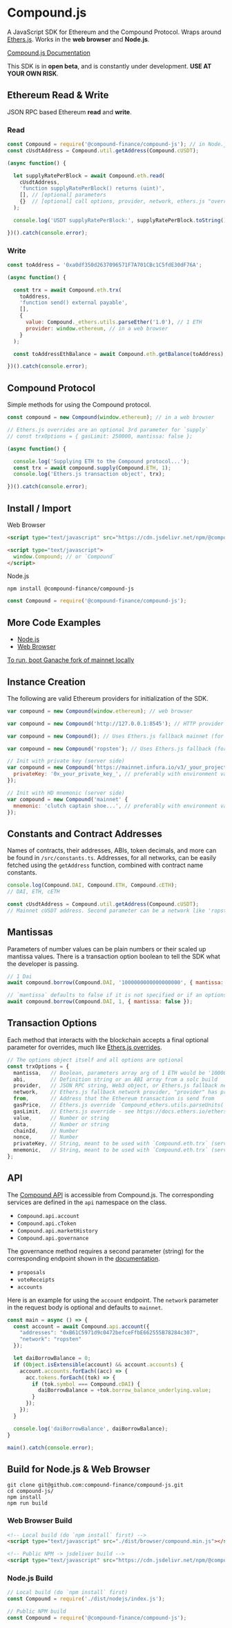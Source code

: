 # Compound.js

A JavaScript SDK for Ethereum and the Compound Protocol. Wraps around [Ethers.js](https://github.com/ethers-io/ethers.js/). Works in the **web browser** and **Node.js**.

[Compound.js Documentation](https://compound-finance.github.io/compound-js/docs/)

This SDK is in **open beta**, and is constantly under development. **USE AT YOUR OWN RISK**.

## Ethereum Read & Write

JSON RPC based Ethereum **read** and **write**.

### Read

```js
const Compound = require('@compound-finance/compound-js'); // in Node.js
const cUsdtAddress = Compound.util.getAddress(Compound.cUSDT);

(async function() {

  let supplyRatePerBlock = await Compound.eth.read(
    cUsdtAddress,
    'function supplyRatePerBlock() returns (uint)',
    [], // [optional] parameters
    {}  // [optional] call options, provider, network, ethers.js "overrides"
  );

  console.log('USDT supplyRatePerBlock:', supplyRatePerBlock.toString());

})().catch(console.error);
```

### Write

```js
const toAddress = '0xa0df350d2637096571F7A701CBc1C5fdE30dF76A';

(async function() {

  const trx = await Compound.eth.trx(
    toAddress,
    'function send() external payable',
    [],
    {
      value: Compound._ethers.utils.parseEther('1.0'), // 1 ETH
      provider: window.ethereum, // in a web browser
    }
  );

  const toAddressEthBalance = await Compound.eth.getBalance(toAddress);

})().catch(console.error);
```

## Compound Protocol

Simple methods for using the Compound protocol.

```js
const compound = new Compound(window.ethereum); // in a web browser

// Ethers.js overrides are an optional 3rd parameter for `supply`
// const trxOptions = { gasLimit: 250000, mantissa: false };

(async function() {

  console.log('Supplying ETH to the Compound protocol...');
  const trx = await compound.supply(Compound.ETH, 1);
  console.log('Ethers.js transaction object', trx);

})().catch(console.error);
```

## Install / Import

Web Browser

```html
<script type="text/javascript" src="https://cdn.jsdelivr.net/npm/@compound-finance/compound-js@latest/dist/browser/compound.min.js"></script>

<script type="text/javascript">
  window.Compound; // or `Compound`
</script>
```

Node.js

```
npm install @compound-finance/compound-js
```

```js
const Compound = require('@compound-finance/compound-js');
```

## More Code Examples

- [Node.js](https://github.com/compound-finance/compound-js/tree/master/examples)
- [Web Browser](https://compound-finance.github.io/compound-js/examples/web/)

[To run, boot Ganache fork of mainnet locally](https://github.com/compound-finance/compound-js/tree/master/examples)

## Instance Creation

The following are valid Ethereum providers for initialization of the SDK.

```js
var compound = new Compound(window.ethereum); // web browser

var compound = new Compound('http://127.0.0.1:8545'); // HTTP provider

var compound = new Compound(); // Uses Ethers.js fallback mainnet (for testing only)

var compound = new Compound('ropsten'); // Uses Ethers.js fallback (for testing only)

// Init with private key (server side)
var compound = new Compound('https://mainnet.infura.io/v3/_your_project_id_', {
  privateKey: '0x_your_private_key_', // preferably with environment variable
});

// Init with HD mnemonic (server side)
var compound = new Compound('mainnet' {
  mnemonic: 'clutch captain shoe...', // preferably with environment variable
});
```

## Constants and Contract Addresses

Names of contracts, their addresses, ABIs, token decimals, and more can be found in `/src/constants.ts`. Addresses, for all networks, can be easily fetched using the `getAddress` function, combined with contract name constants.

```js
console.log(Compound.DAI, Compound.ETH, Compound.cETH);
// DAI, ETH, cETH

const cUsdtAddress = Compound.util.getAddress(Compound.cUSDT);
// Mainnet cUSDT address. Second parameter can be a network like 'ropsten'.
```

## Mantissas

Parameters of number values can be plain numbers or their scaled up mantissa values. There is a transaction option boolean to tell the SDK what the developer is passing.

```js
// 1 Dai
await compound.borrow(Compound.DAI, '1000000000000000000', { mantissa: true });

// `mantissa` defaults to false if it is not specified or if an options object is not passed
await compound.borrow(Compound.DAI, 1, { mantissa: false });
```

## Transaction Options

Each method that interacts with the blockchain accepts a final optional parameter for overrides, much like [Ethers.js overrides](https://docs.ethers.io/ethers.js/v5-beta/api-contract.html#overrides).
```js
// The options object itself and all options are optional
const trxOptions = {
  mantissa,   // Boolean, parameters array arg of 1 ETH would be '1000000000000000000' (true) vs 1 (false)
  abi,        // Definition string or an ABI array from a solc build
  provider,   // JSON RPC string, Web3 object, or Ethers.js fallback network (string)
  network,    // Ethers.js fallback network provider, "provider" has precedence over "network"
  from,       // Address that the Ethereum transaction is send from
  gasPrice,   // Ethers.js override `Compound_ethers.utils.parseUnits('10.0', 'gwei')`
  gasLimit,   // Ethers.js override - see https://docs.ethers.io/ethers.js/v5-beta/api-contract.html#overrides
  value,      // Number or string
  data,       // Number or string
  chainId,    // Number
  nonce,      // Number
  privateKey, // String, meant to be used with `Compound.eth.trx` (server side)
  mnemonic,   // String, meant to be used with `Compound.eth.trx` (server side)
};
```

## API

The [Compound API](https://compound.finance/docs/api) is accessible from Compound.js. The corresponding services are defined in the `api` namespace on the class.

- `Compound.api.account`
- `Compound.api.cToken`
- `Compound.api.marketHistory`
- `Compound.api.governance`

The governance method requires a second parameter (string) for the corresponding endpoint shown in the [documentation](https://compound.finance/docs/api#GovernanceService).

- `proposals`
- `voteReceipts`
- `accounts`

Here is an example for using the `account` endpoint. The `network` parameter in the request body is optional and defaults to `mainnet`.

```js
const main = async () => {
  const account = await Compound.api.account({
    "addresses": "0xB61C5971d9c0472befceFfbE662555B78284c307",
    "network": "ropsten"
  });

  let daiBorrowBalance = 0;
  if (Object.isExtensible(account) && account.accounts) {
    account.accounts.forEach((acc) => {
      acc.tokens.forEach((tok) => {
        if (tok.symbol === Compound.cDAI) {
          daiBorrowBalance = +tok.borrow_balance_underlying.value;
        }
      });
    });
  }

  console.log('daiBorrowBalance', daiBorrowBalance);
}

main().catch(console.error);
```

## Build for Node.js & Web Browser

```
git clone git@github.com:compound-finance/compound-js.git
cd compound-js/
npm install
npm run build
```

### Web Browser Build
```html
<!-- Local build (do `npm install` first) -->
<script type="text/javascript" src="./dist/browser/compound.min.js"></script>

<!-- Public NPM -> jsdeliver build -->
<script type="text/javascript" src="https://cdn.jsdelivr.net/npm/@compound-finance/compound-js@latest/dist/browser/compound.min.js"></script>
```

### Node.js Build
```js
// Local build (do `npm install` first)
const Compound = require('./dist/nodejs/index.js');

// Public NPM build
const Compound = require('@compound-finance/compound-js');
```

